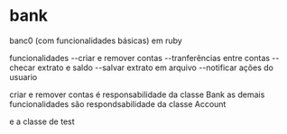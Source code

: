 # bank
banc0 (com funcionalidades básicas) em ruby

funcionalidades
 --criar e remover contas
 --tranferẽncias entre contas
 --checar extrato e saldo
 --salvar extrato em arquivo
 --notificar ações do usuario


criar e remover contas é responsabilidade da classe Bank
as demais funcionalidades são respondsabilidade da classe Account

e a classe de test



